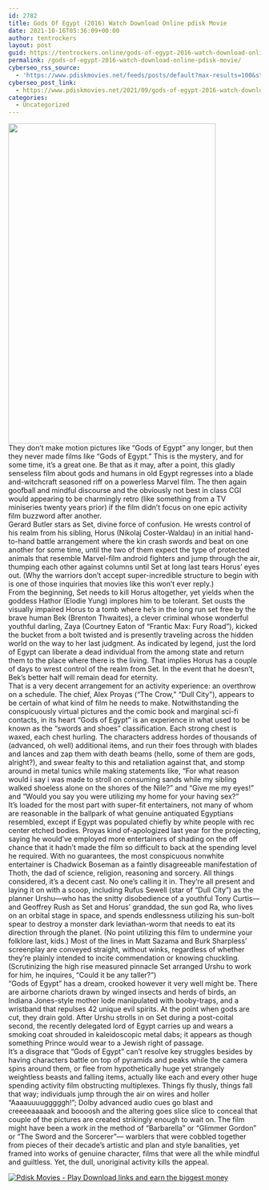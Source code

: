 ```yaml
---
id: 2782
title: Gods Of Egypt (2016) Watch Download Online pdisk Movie
date: 2021-10-16T05:36:09+00:00
author: tentrockers
layout: post
guid: https://tentrockers.online/gods-of-egypt-2016-watch-download-online-pdisk-movie/
permalink: /gods-of-egypt-2016-watch-download-online-pdisk-movie/
cyberseo_rss_source:
  - 'https://www.pdiskmovies.net/feeds/posts/default?max-results=100&start-index=601'
cyberseo_post_link:
  - https://www.pdiskmovies.net/2021/09/gods-of-egypt-2016-watch-download.html
categories:
  - Uncategorized
---
```

<div class="separator">
  <a href="https://1.bp.blogspot.com/-aYmNOFaME60/YTe5IvrKUaI/AAAAAAAAAv0/9OTtrp5X4OskuEPTONJE5fikd6pM09AwwCLcBGAsYHQ/s1500/Gods%2BOf%2BEgypt%2B%25282016%2529%2BWatch%2BDownload%2BOnline%2Bpdisk%2BMovie.jpg" imageanchor="1"><img loading="lazy" border="0" data-original-height="1500" data-original-width="972" height="640" src="https://1.bp.blogspot.com/-aYmNOFaME60/YTe5IvrKUaI/AAAAAAAAAv0/9OTtrp5X4OskuEPTONJE5fikd6pM09AwwCLcBGAsYHQ/w414-h640/Gods%2BOf%2BEgypt%2B%25282016%2529%2BWatch%2BDownload%2BOnline%2Bpdisk%2BMovie.jpg" width="414" /></a>
</div>



<div>
  <div>
    <span>They don&#8217;t make motion pictures like &#8220;Gods of Egypt&#8221; any longer, but then they never made films like &#8220;Gods of Egypt.&#8221; This is the mystery, and for some time, it&#8217;s a great one. Be that as it may, after a point, this gladly senseless film about gods and humans in old Egypt regresses into a blade and-witchcraft seasoned riff on a powerless Marvel film. The then again goofball and mindful discourse and the obviously not best in class CGI would appearing to be charmingly retro (like something from a TV miniseries twenty years prior) if the film didn&#8217;t focus on one epic activity film buzzword after another.&nbsp;</span>
  </div>
  
  <div>
    <span>Gerard Butler stars as Set, divine force of confusion. He wrests control of his realm from his sibling, Horus (Nikolaj Coster-Waldau) in an initial hand-to-hand battle arrangement where the kin crash swords and beat on one another for some time, until the two of them expect the type of protected animals that resemble Marvel-film android fighters and jump through the air, thumping each other against columns until Set at long last tears Horus&#8217; eyes out. (Why the warriors don&#8217;t accept super-incredible structure to begin with is one of those inquiries that movies like this won&#8217;t ever reply.)&nbsp;</span>
  </div>
  
  <div>
    <span>From the beginning, Set needs to kill Horus altogether, yet yields when the goddess Hathor (Elodie Yung) implores him to be tolerant. Set ousts the visually impaired Horus to a tomb where he&#8217;s in the long run set free by the brave human Bek (Brenton Thwaites), a clever criminal whose wonderful youthful darling, Zaya (Courtney Eaton of &#8220;Frantic Max: Fury Road&#8221;), kicked the bucket from a bolt twisted and is presently traveling across the hidden world on the way to her last judgment. As indicated by legend, just the lord of Egypt can liberate a dead individual from the among state and return them to the place where there is the living. That implies Horus has a couple of days to wrest control of the realm from Set. In the event that he doesn&#8217;t, Bek&#8217;s better half will remain dead for eternity.&nbsp;</span>
  </div>
  
  <div>
    <span>That is a very decent arrangement for an activity experience: an overthrow on a schedule. The chief, Alex Proyas (&#8220;The Crow,&#8221; &#8220;Dull City&#8221;), appears to be certain of what kind of film he needs to make. Notwithstanding the conspicuously virtual pictures and the comic book and marginal sci-fi contacts, in its heart &#8220;Gods of Egypt&#8221; is an experience in what used to be known as the &#8220;swords and shoes&#8221; classification. Each strong chest is waxed, each chest hurling. The characters address hordes of thousands of (advanced, oh well) additional items, and run their foes through with blades and lances and zap them with death beams (hello, some of them are gods, alright?), and swear fealty to this and retaliation against that, and stomp around in metal tunics while making statements like, &#8220;For what reason would i say i was made to stroll on consuming sands while my sibling walked shoeless alone on the shores of the Nile?&#8221; and &#8220;Give me my eyes!&#8221; and &#8220;Would you say you were utilizing my home for your having sex?&#8221;&nbsp;</span>
  </div>
  
  <div>
    <span>It&#8217;s loaded for the most part with super-fit entertainers, not many of whom are reasonable in the ballpark of what genuine antiquated Egyptians resembled, except if Egypt was populated chiefly by white people with rec center etched bodies. Proyas kind of-apologized last year for the projecting, saying he would&#8217;ve employed more entertainers of shading on the off chance that it hadn&#8217;t made the film so difficult to back at the spending level he required. With no guarantees, the most conspicuous nonwhite entertainer is Chadwick Boseman as a faintly disagreeable manifestation of Thoth, the dad of science, religion, reasoning and sorcery. All things considered, it&#8217;s a decent cast. No one&#8217;s calling it in. They&#8217;re all present and laying it on with a scoop, including Rufus Sewell (star of &#8220;Dull City&#8221;) as the planner Urshu—who has the snitty disobedience of a youthful Tony Curtis—and Geoffrey Rush as Set and Horus&#8217; granddad, the sun god Ra, who lives on an orbital stage in space, and spends endlessness utilizing his sun-bolt spear to destroy a monster dark leviathan-worm that needs to eat its direction through the planet. (No point utilizing this film to undermine your folklore last, kids.) Most of the lines in Matt Sazama and Burk Sharpless&#8217; screenplay are conveyed straight, without winks, regardless of whether they&#8217;re plainly intended to incite commendation or knowing chuckling. (Scrutinizing the high rise measured pinnacle Set arranged Urshu to work for him, he inquires, &#8220;Could it be any taller?&#8221;)&nbsp;</span>
  </div>
  
  <div>
    <span>&#8220;Gods of Egypt&#8221; has a dream, crooked however it very well might be. There are airborne chariots drawn by winged insects and herds of birds, an Indiana Jones-style mother lode manipulated with booby-traps, and a wristband that repulses 42 unique evil spirits. At the point when gods are cut, they drain gold. After Urshu strolls in on Set during a post-coital second, the recently delegated lord of Egypt carries up and wears a smoking coat shrouded in kaleidoscopic metal dabs; it appears as though something Prince would wear to a Jewish right of passage.&nbsp;</span>
  </div>
  
  <div>
    <span>It&#8217;s a disgrace that &#8220;Gods of Egypt&#8221; can&#8217;t resolve key struggles besides by having characters battle on top of pyramids and peaks while the camera spins around them, or flee from hypothetically huge yet strangely weightless beasts and falling items, actually like each and every other huge spending activity film obstructing multiplexes. Things fly thusly, things fall that way; individuals jump through the air on wires and holler &#8220;Aaaauuuugggggh!&#8221;; Dolby advanced audio cues go blast and creeeeaaaaak and boooosh and the altering goes slice slice to conceal that couple of the pictures are created strikingly enough to wait on. The film might have been a work in the method of &#8220;Barbarella&#8221; or &#8220;Glimmer Gordon&#8221; or &#8220;The Sword and the Sorcerer&#8221;— warblers that were cobbled together from pieces of their decade&#8217;s artistic and plan and style banalities, yet framed into works of genuine character, films that were all the while mindful and guiltless. Yet, the dull, unoriginal activity kills the appeal.</span>
  </div>
</div>

[![](https://1.bp.blogspot.com/-KJZYdQTn3nw/YS8VdIdXMyI/AAAAAAAAaw4/BR8dsGkpxw0T8C_4G4ALfMA7cP79KN3kwCLcBGAsYHQ/w400-h58/play_download_buttuons-removebg-preview.png "Pdisk Movies - Play Download links and earn the biggest money")](https://kofilink.com/1/bnYyajZkMDAwMDFv?dn=1)
